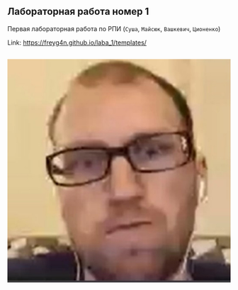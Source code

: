 ## Лабораторная работа номер 1

Первая лабораторная работа по РПИ 
(```Суша```, ```Майсюк```, ```Вашкевич```, ```Ционенко```)

Link: https://freyg4n.github.io/laba_1/templates/
##
![Test Image 1](123.jpg)
